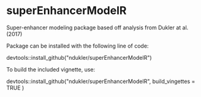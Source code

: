 # superEnhancerModelR
Super-enhancer modeling package based off analysis from Dukler at al. (2017)

Package can be installed with the following line of code:

devtools::install_github("ndukler/superEnhancerModelR")

To build the included vignette, use:

devtools::install_github("ndukler/superEnhancerModelR", build_vingettes = TRUE )
